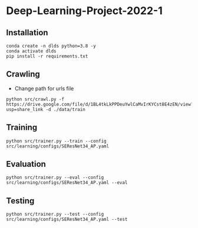 # Deep-Learning-Project-2022-1

## Installation 
```
conda create -n dlds python=3.8 -y
conda activate dlds
pip install -r requirements.txt
```

## Crawling
+ Change path for urls file
```
python src/crawl.py -f https://drive.google.com/file/d/1BL4tkLkPPDeuYwlCaMvIrKYCst8E4zEN/view?usp=share_link -d ./data/train 
```

## Training
```
python src/trainer.py --train --config src/learning/configs/SEResNet34_AP.yaml
```

## Evaluation
```
python src/trainer.py --eval --config src/learning/configs/SEResNet34_AP.yaml --eval
```

## Testing
```
python src/trainer.py --test --config src/learning/configs/SEResNet34_AP.yaml --test
```
